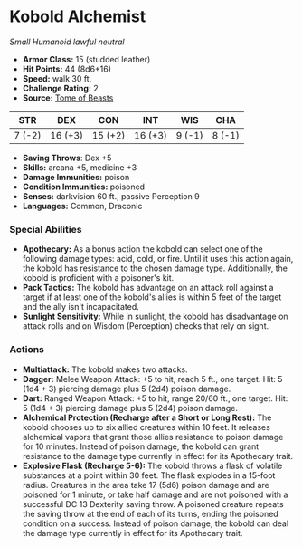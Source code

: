 # Kobold Alchemist

*Small* *Humanoid* *lawful neutral*

- **Armor Class:** 15 (studded leather)
- **Hit Points:** 44 (8d6+16)
- **Speed:** walk 30 ft.
- **Challenge Rating:** 2
- **Source:** [Tome of Beasts](https://koboldpress.com/kpstore/product/tome-of-beasts-for-5th-edition-print/)

| STR | DEX | CON | INT | WIS | CHA |
| --- | --- | --- | --- | --- | --- |
| 7 (-2) | 16 (+3) | 15 (+2) | 16 (+3) | 9 (-1) | 8 (-1) |

- **Saving Throws**: Dex +5
- **Skills:** arcana +5, medicine +3
- **Damage Immunities:** poison
- **Condition Immunities:** poisoned
- **Senses:** darkvision 60 ft., passive Perception 9
- **Languages:** Common, Draconic
### Special Abilities
- **Apothecary:** As a bonus action the kobold can select one of the following damage types: acid, cold, or fire. Until it uses this action again, the kobold has resistance to the chosen damage type. Additionally, the kobold is proficient with a poisoner's kit.
- **Pack Tactics:** The kobold has advantage on an attack roll against a target if at least one of the kobold's allies is within 5 feet of the target and the ally isn't incapacitated.
- **Sunlight Sensitivity:** While in sunlight, the kobold has disadvantage on attack rolls and on Wisdom (Perception) checks that rely on sight.
### Actions
- **Multiattack:** The kobold makes two attacks.
- **Dagger:** Melee Weapon Attack: +5 to hit, reach 5 ft., one target. Hit: 5 (1d4 + 3) piercing damage plus 5 (2d4) poison damage.
- **Dart:** Ranged Weapon Attack: +5 to hit, range 20/60 ft., one target. Hit: 5 (1d4 + 3) piercing damage plus 5 (2d4) poison damage.
- **Alchemical Protection (Recharge after a Short or Long Rest):** The kobold chooses up to six allied creatures within 10 feet. It releases alchemical vapors that grant those allies resistance to poison damage for 10 minutes. Instead of poison damage, the kobold can grant resistance to the damage type currently in effect for its Apothecary trait.
- **Explosive Flask (Recharge 5-6):** The kobold throws a flask of volatile substances at a point within 30 feet. The flask explodes in a 15-foot radius. Creatures in the area take 17 (5d6) poison damage and are poisoned for 1 minute, or take half damage and are not poisoned with a successful DC 13 Dexterity saving throw. A poisoned creature repeats the saving throw at the end of each of its turns, ending the poisoned condition on a success. Instead of poison damage, the kobold can deal the damage type currently in effect for its Apothecary trait.
